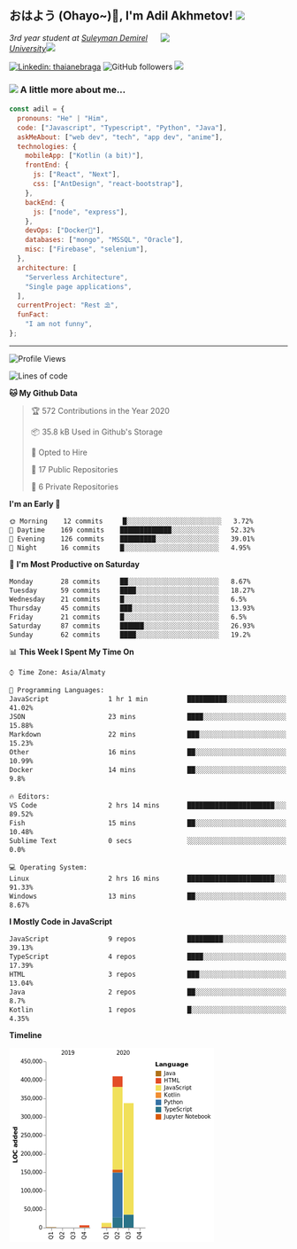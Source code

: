 <h2>おはよう (Ohayo~)👋, I'm Adil Akhmetov! <img src="https://media.giphy.com/media/12oufCB0MyZ1Go/giphy.gif" width="50"></h2>
<img align='right' src="https://external-content.duckduckgo.com/iu/?u=https%3A%2F%2Fmedia1.tenor.com%2Fimages%2Fb1161faa8a0e620b2dc62341f8838b30%2Ftenor.gif%3Fitemid%3D13405588&f=1&nofb=1" width="230">
<p><em>3rd year student at <a href="https://sdu.edu.kz/">Suleyman Demirel University</a><img src="https://media.giphy.com/media/WUlplcMpOCEmTGBtBW/giphy.gif" width="30"> 
</em></p>

<!-- ![Twitter Follow](https://img.shields.io/twitter/follow/misteranmol?label=Follow) -->

[![Linkedin: thaianebraga](https://img.shields.io/badge/-adildev-blue?style=flat-square&logo=Linkedin&logoColor=white&link=https://www.linkedin.com/in/adildev/)](https://www.linkedin.com/in/adildev/)
![GitHub followers](https://img.shields.io/github/followers/alphakennybudy?label=Follow&style=social)
![](https://komarev.com/ghpvc/?username=alphakennybudy)

### <img src="https://media.giphy.com/media/VgCDAzcKvsR6OM0uWg/giphy.gif" width="50"> A little more about me...

```javascript
const adil = {
  pronouns: "He" | "Him",
  code: ["Javascript", "Typescript", "Python", "Java"],
  askMeAbout: ["web dev", "tech", "app dev", "anime"],
  technologies: {
    mobileApp: ["Kotlin (a bit)"],
    frontEnd: {
      js: ["React", "Next"],
      css: ["AntDesign", "react-bootstrap"],
    },
    backEnd: {
      js: ["node", "express"],
    },
    devOps: ["Docker🐳"],
    databases: ["mongo", "MSSQL", "Oracle"],
    misc: ["Firebase", "selenium"],
  },
  architecture: [
    "Serverless Architecture",
    "Single page applications",
  ],
  currentProject: "Rest ⛱",
  funFact:
    "I am not funny",
};
```

---

<!--START_SECTION:waka-->
![Profile Views](http://img.shields.io/badge/Profile%20Views-3-blue)

![Lines of code](https://img.shields.io/badge/From%20Hello%20World%20I%27ve%20Written-12.7%20million%20lines%20of%20code-blue)

**🐱 My Github Data** 

> 🏆 572 Contributions in the Year 2020
 > 
> 📦 35.8 kB Used in Github's Storage 
 > 
> 💼 Opted to Hire
 > 
> 📜 17 Public Repositories
 > 
> 🔑 6 Private Repositories 

**I'm an Early 🐤** 

```text
🌞 Morning    12 commits     █░░░░░░░░░░░░░░░░░░░░░░░░   3.72% 
🌆 Daytime    169 commits    █████████████░░░░░░░░░░░░   52.32% 
🌃 Evening    126 commits    █████████░░░░░░░░░░░░░░░░   39.01% 
🌙 Night      16 commits     █░░░░░░░░░░░░░░░░░░░░░░░░   4.95%

```
📅 **I'm Most Productive on Saturday** 

```text
Monday       28 commits     ██░░░░░░░░░░░░░░░░░░░░░░░   8.67% 
Tuesday      59 commits     ████░░░░░░░░░░░░░░░░░░░░░   18.27% 
Wednesday    21 commits     █░░░░░░░░░░░░░░░░░░░░░░░░   6.5% 
Thursday     45 commits     ███░░░░░░░░░░░░░░░░░░░░░░   13.93% 
Friday       21 commits     █░░░░░░░░░░░░░░░░░░░░░░░░   6.5% 
Saturday     87 commits     ██████░░░░░░░░░░░░░░░░░░░   26.93% 
Sunday       62 commits     ████░░░░░░░░░░░░░░░░░░░░░   19.2%

```


📊 **This Week I Spent My Time On** 

```text
⌚︎ Time Zone: Asia/Almaty

💬 Programming Languages: 
JavaScript               1 hr 1 min          ██████████░░░░░░░░░░░░░░░   41.02% 
JSON                     23 mins             ████░░░░░░░░░░░░░░░░░░░░░   15.88% 
Markdown                 22 mins             ███░░░░░░░░░░░░░░░░░░░░░░   15.23% 
Other                    16 mins             ██░░░░░░░░░░░░░░░░░░░░░░░   10.99% 
Docker                   14 mins             ██░░░░░░░░░░░░░░░░░░░░░░░   9.8%

🔥 Editors: 
VS Code                  2 hrs 14 mins       ██████████████████████░░░   89.52% 
Fish                     15 mins             ██░░░░░░░░░░░░░░░░░░░░░░░   10.48% 
Sublime Text             0 secs              ░░░░░░░░░░░░░░░░░░░░░░░░░   0.0%

💻 Operating System: 
Linux                    2 hrs 16 mins       ██████████████████████░░░   91.33% 
Windows                  13 mins             ██░░░░░░░░░░░░░░░░░░░░░░░   8.67%

```

**I Mostly Code in JavaScript** 

```text
JavaScript               9 repos             █████████░░░░░░░░░░░░░░░░   39.13% 
TypeScript               4 repos             ████░░░░░░░░░░░░░░░░░░░░░   17.39% 
HTML                     3 repos             ███░░░░░░░░░░░░░░░░░░░░░░   13.04% 
Java                     2 repos             ██░░░░░░░░░░░░░░░░░░░░░░░   8.7% 
Kotlin                   1 repos             █░░░░░░░░░░░░░░░░░░░░░░░░   4.35%

```


**Timeline**

![Chart not found](https://github.com/AlphaKennyBudy/AlphaKennyBudy/blob/master/charts/bar_graph.png) 


<!--END_SECTION:waka-->

